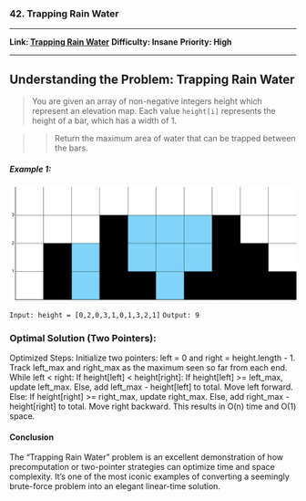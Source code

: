 ### 42. Trapping Rain Water
---
**Link: [Trapping Rain Water](https://neetcode.io/problems/trapping-rain-water?list=neetcode150)**
**Difficulty: Insane**
**Priority: High**

***

## Understanding the Problem: Trapping Rain Water

>You are given an array of non-negative integers height which represent an elevation map. Each value `height[i]` represents the height of a bar, which has a width of 1.

>>Return the maximum area of water that can be trapped between the bars.

##### Example 1:
![Trapping Rain Water](image/rain_water.png)

`Input: height = [0,2,0,3,1,0,1,3,2,1]`
`Output: 9`


### Optimal Solution (Two Pointers):

Optimized Steps:
Initialize two pointers: left = 0 and right = height.length - 1.
Track left_max and right_max as the maximum seen so far from each end.
While left < right:
If height[left] < height[right]:
If height[left] >= left_max, update left_max.
Else, add left_max - height[left] to total.
Move left forward.
Else:
If height[right] >= right_max, update right_max.
Else, add right_max - height[right] to total.
Move right backward.
This results in O(n) time and O(1) space.

#### Conclusion
The “Trapping Rain Water” problem is an excellent demonstration of how precomputation or two-pointer strategies can optimize time and space complexity. It’s one of the most iconic examples of converting a seemingly brute-force problem into an elegant linear-time solution.



